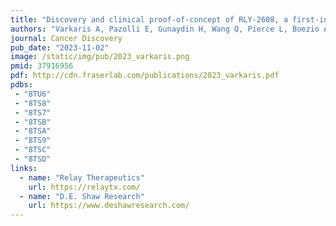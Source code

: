 ```yaml
---
title: "Discovery and clinical proof-of-concept of RLY-2608, a first-in-class mutant-selective allosteric PI3Ka inhibitor that decouples anti-tumor activity from hyperinsulinemia"
authors: "Varkaris A, Pazolli E, Gunaydin H, Wang Q, Pierce L, Boezio AA, Bulku A, DiPietro L, Fridrich C, Frost A, Giordanetto F, Hamilton EP, Harris K, Holliday M, Hunter TL, Iskandar A, Ji Y, Larivée A, LaRochelle JR, Lescarbeau A, Llambi F, Lormil B, Mader MM, Mar BG, Martin I, McLean TH, Michelsen K, Pechersky Y, Puente-Poushnejad E, Raynor K, Rogala D, Samadani R, Schram AM, Shortsleeves K, Swaminathan S, Tajmir S, Tan G, Tang Y, Valverde R, Wehrenberg B, Wilbur J, Williams BR, Zeng H, Zhang H, Walters WP, Wolf BB, Shaw DE, Bergstrom DA, Watters J, **Fraser JS**, Fortin PD, Kipp DR."
journal: Cancer Discovery
pub_date: "2023-11-02"
image: /static/img/pub/2023_varkaris.png
pmid: 37916956
pdf: http://cdn.fraserlab.com/publications/2023_varkaris.pdf
pdbs:
 - "8TU6" 
 - "8TS8"
 - "8TS7" 
 - "8TSB"
 - "8TSA" 
 - "8TS9" 
 - "8TSC" 
 - "8TSD"
links:
  - name: "Relay Therapeutics"
    url: https://relaytx.com/
  - name: "D.E. Shaw Research"
    url: https://www.deshawresearch.com/
---
```

